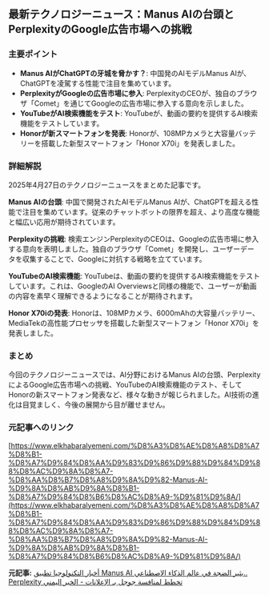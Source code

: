 ## 最新テクノロジーニュース：Manus AIの台頭とPerplexityのGoogle広告市場への挑戦

### 主要ポイント

* **Manus AIがChatGPTの牙城を脅かす？**: 中国発のAIモデルManus AIが、ChatGPTを凌駕する性能で注目を集めています。
* **PerplexityがGoogleの広告市場に参入**: PerplexityのCEOが、独自のブラウザ「Comet」を通じてGoogleの広告市場に参入する意向を示しました。
* **YouTubeがAI検索機能をテスト**: YouTubeが、動画の要約を提供するAI検索機能をテストしています。
* **Honorが新スマートフォンを発表**: Honorが、108MPカメラと大容量バッテリーを搭載した新型スマートフォン「Honor X70i」を発表しました。

### 詳細解説

2025年4月27日のテクノロジーニュースをまとめた記事です。

**Manus AIの台頭**: 中国で開発されたAIモデルManus AIが、ChatGPTを超える性能で注目を集めています。従来のチャットボットの限界を超え、より高度な機能と幅広い応用が期待されています。

**Perplexityの挑戦**: 検索エンジンPerplexityのCEOは、Googleの広告市場に参入する意向を表明しました。独自のブラウザ「Comet」を開発し、ユーザーデータを収集することで、Googleに対抗する戦略を立てています。

**YouTubeのAI検索機能**: YouTubeは、動画の要約を提供するAI検索機能をテストしています。これは、GoogleのAI Overviewsと同様の機能で、ユーザーが動画の内容を素早く理解できるようになることが期待されます。

**Honor X70iの発表**: Honorは、108MPカメラ、6000mAhの大容量バッテリー、MediaTekの高性能プロセッサを搭載した新型スマートフォン「Honor X70i」を発表しました。

### まとめ

今回のテクノロジーニュースでは、AI分野におけるManus AIの台頭、PerplexityによるGoogle広告市場への挑戦、YouTubeのAI検索機能のテスト、そしてHonorの新スマートフォン発表など、様々な動きが報じられました。AI技術の進化は目覚ましく、今後の展開から目が離せません。

### 元記事へのリンク

[https://www.elkhabaralyemeni.com/%D8%A3%D8%AE%D8%A8%D8%A7%D8%B1-%D8%A7%D9%84%D8%AA%D9%83%D9%86%D9%88%D9%84%D9%88%D8%AC%D9%8A%D8%A7-%D8%AA%D8%B7%D8%A8%D9%8A%D9%82-Manus-AI-%D9%8A%D8%AB%D9%8A%D8%B1-%D8%A7%D9%84%D8%B6%D8%AC%D8%A9-%D9%81%D9%8A/](https://www.elkhabaralyemeni.com/%D8%A3%D8%AE%D8%A8%D8%A7%D8%B1-%D8%A7%D9%84%D8%AA%D9%83%D9%86%D9%88%D9%84%D9%88%D8%AC%D9%8A%D8%A7-%D8%AA%D8%B7%D8%A8%D9%8A%D9%82-Manus-AI-%D9%8A%D8%AB%D9%8A%D8%B1-%D8%A7%D9%84%D8%B6%D8%AC%D8%A9-%D9%81%D9%8A/)


**元記事:** [أخبار التكنولوجيا تطبيق Manus AI يثير الضجة في عالم الذكاء الاصطناعي.. Perplexity تخطط لمنافسة جوجل بـ الإعلانات - الخبر اليمني](https://www.alkhabarnow.net/news/120733/أخبار-التكنولوجيا-تطبيق-manus-ai-يثير-الضجة/)